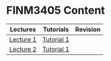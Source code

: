 # FINM3405 Content

| Lectures | Tutorials | Revision | 
| --- | --- | --- |
| [Lecture 1](lecture1.html) | [Tutorial 1](tutorial1.html) |
| [Lecture 2](lecture1.html) | [Tutorial 1](tutorial1.html) |